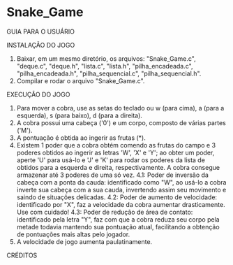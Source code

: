 # Snake_Game

GUIA PARA O USUÁRIO

INSTALAÇÃO DO JOGO
1. Baixar, em um mesmo diretório, os arquivos: "Snake_Game.c", "deque.c", "deque.h", "lista.c", "lista.h", "pilha_encadeada.c", "pilha_encadeada.h", "pilha_sequencial.c", "pilha_sequencial.h".
2. Compilar e rodar o arquivo "Snake_Game.c".

EXECUÇÃO DO JOGO
1. Para mover a cobra, use as setas do teclado ou w (para cima), a (para a esquerda), s (para baixo), d (para a direita).
2. A cobra possui uma cabeça ('0') e um corpo, composto de várias partes ('M').
3. A pontuação é obtida ao ingerir as frutas (*).
4. Existem 1 poder que a cobra obtém comendo as frutas do campo e 3 poderes obtidos ao ingerir as letras 'W', 'X' e 'Y'; ao obter um poder, aperte 'U' para usá-lo e 'J' e 'K' para rodar os poderes da lista de obtidos para a esquerda e direita, respectivamente. A cobra consegue armazenar até 3 poderes de uma só vez.
   4.1: Poder de inversão da cabeça com a ponta da cauda: identificado como "W", ao usá-lo a cobra inverte sua cabeça com a sua cauda, invertendo assim seu movimento e saindo de situações delicadas.
   4.2: Poder de aumento de velocidade: identificado por "X", faz a velocidade da cobra aumentar drasticamente. Use com cuidado!
   4.3: Poder de redução de área de contato: identificado pela letra "Y", faz com que a cobra reduza seu corpo pela metade todavia mantendo sua pontuação atual, facilitando a obtenção de pontuações mais altas pelo jogador.
5. A velocidade de jogo aumenta paulatinamente.

CRÉDITOS

